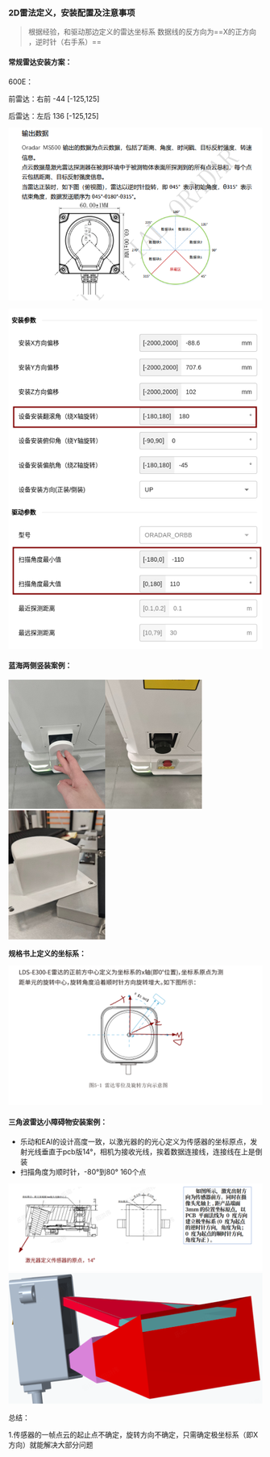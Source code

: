 ### 2D雷法定义，安装配置及注意事项

> 根据经验，和驱动那边定义的雷达坐标系 数据线的反方向为==X的正方向 ，逆时针（右手系）==



#### 常规雷达安装方案：

600E：

前雷达：右前 -44       [-125,125]

后雷达：左后 136     [-125,125]





![image-20240819145216210](2D_lidar_install.assets/image-20240819145216210.png)

![image-20240819144724540](2D_lidar_install.assets/image-20240819144724540.png)





#### **蓝海两侧竖装案例：**



<img src="2D_lidar_install.assets/image-20240819135819279.png" alt="image-20240819135819279" style="zoom:25%;" /><img src="2D_lidar_install.assets/image-20240819135840652.png" alt="image-20240819135840652" style="zoom:25%;" /><img src="2D_lidar_install.assets/image-20240819135945931.png" alt="image-20240819135945931" style="zoom:25%;" />



**规格书上定义的坐标系：**

<img src="2D_lidar_install.assets/image-20240819140055814.png" alt="image-20240819140055814" style="zoom:80%;" />





#### **三角波雷达小障碍物安装案例：**

- 乐动和EAI的设计高度一致，以激光器的的光心定义为传感器的坐标原点，发射光线垂直于pcb版14°，相机为接收光线，挨着数据连接线，连接线在上是倒装
- 扫描角度为顺时针，-80°到80° 160个点

![image-20240819141637331](2D_lidar_install.assets/image-20240819141637331.png)<img src="2D_lidar_install.assets/image-20240819143118206.png" alt="image-20240819143118206" style="zoom:80%;" />  



总结：

1.传感器的一帧点云的起止点不确定，旋转方向不确定，只需确定极坐标系（即X方向）就能解决大部分问题
